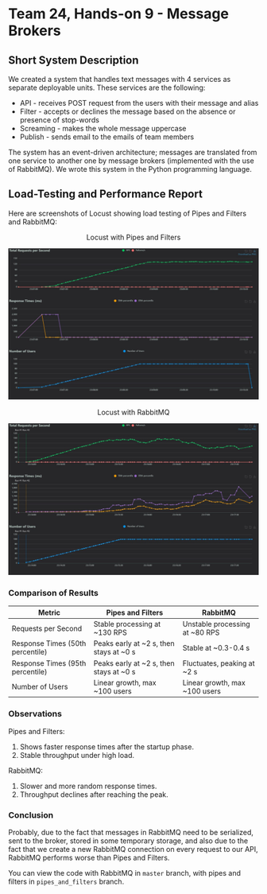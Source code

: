 # Team 24, Hands-on 9 - Message Brokers

## Short System Description

We created a system that handles text messages with 4 services as separate deployable units. These services are the following:

- API - receives POST request from the users with their message and alias
- Filter - accepts or declines the message based on the absence or presence of stop-words
- Screaming - makes the whole message uppercase
- Publish - sends email to the emails of team members

The system has an event-driven architecture; messages are translated from one service to another one by message brokers (implemented with the use of RabbitMQ). We wrote this system in the Python programming language.

## Load-Testing and Performance Report

Here are screenshots of Locust showing load testing of Pipes and Filters and RabbitMQ:

<center>Locust with Pipes and Filters</center>

![Load Testing of Pipes and Filters](media/locust_pipes_and_filters.jpg)

<center>Locust with RabbitMQ</center>

![Load Testing of RabbitMQ](media/locust_rabbitmq.jpg)

### Comparison of Results

| Metric                   | Pipes and Filters                 | RabbitMQ                      |
|--------------------------|------------------------------------|--------------------------------|
| Requests per Second   | Stable processing at ~130 RPS         | Unstable processing at ~80 RPS |
| Response Times (50th percentile) | Peaks early at ~2 s, then stays at ~0 s | Stable at ~0.3-0.4 s          |
| Response Times (95th percentile) | Peaks early at ~2 s, then stays at ~0 s | Fluctuates, peaking at ~2 s |
| Number of Users       | Linear growth, max ~100 users     | Linear growth, max ~100 users  |

### Observations

Pipes and Filters:

1. Shows faster response times after the startup phase.
2. Stable throughput under high load.

RabbitMQ:

1. Slower and more random response times.
2. Throughput declines after reaching the peak.

### Conclusion

Probably, due to the fact that messages in RabbitMQ need to be serialized, sent to the broker, stored in some temporary storage, and also due to the fact that we create a new RabbitMQ connection on every request to our API, RabbitMQ performs worse than Pipes and Filters.

You can view the code with RabbitMQ in `master` branch, with pipes and filters in `pipes_and_filters` branch.
